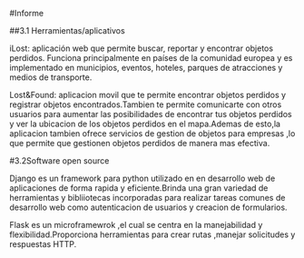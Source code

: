 #Informe

##3.1 Herramientas/aplicativos

iLost: aplicación web que permite buscar, reportar y encontrar objetos perdidos.
Funciona principalmente en países de la comunidad europea y es implementado en 
municipios, eventos, hoteles, parques de atracciones y medios de transporte.

Lost&Found: aplicacion movil que te permite encontrar objetos perdidos y registrar
objetos encontrados.Tambien te permite comunicarte con otros usuarios para aumentar las 
posibilidades de encontrar tus objetos perdidos y ver la ubicacion de los objetos perdidos 
en el mapa.Ademas de esto,la aplicacion tambien ofrece servicios de gestion de objetos para 
empresas ,lo que permite que gestionen objetos perdidos de manera mas efectiva.

#3.2Software open source

Django es un framework para python utilizado en en desarrollo web de aplicaciones de forma
rapida y eficiente.Brinda una gran variedad de herramientas y bibliiotecas incorporadas para 
realizar tareas comunes de desarrollo web como autenticacion de usuarios y creacion de formularios.

Flask es un microframewrok ,el cual se centra en la manejabilidad y flexibilidad.Proporciona herramientas para crear rutas ,manejar solicitudes y respuestas HTTP.
